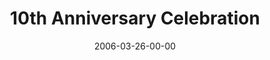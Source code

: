 ---
layout: message
category: message
series: "10th Anniversary"
title: "10th Anniversary Celebration"
date: 2006-03-26-00-00
message_id: 76
---